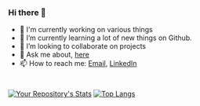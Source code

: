 ### Hi there 👋

<!--
**Abhijeetbyte/Abhijeetbyte** is a ✨ _special_ ✨ repository because its `README.md` (this file) appears on your GitHub profile.
-->

- 🔭 I'm currently working on various things
- 🌱 I’m currently learning a lot of new things on Github.
- 👯 I’m looking to collaborate on projects
- 💬 Ask me about, [here](https://github.com/Abhijeetbyte/Abhijeetbyte/discussions/1)
- 📫 How to reach me: <a href="mailto:Abhijeetkr.sci@gmail.com">Email</a>, <a href="http://linkedin.com/in/abhijeet-kumar-559058211/">LinkedIn</a></br>

#
[![Your Repository's Stats](https://github-readme-stats.vercel.app/api?username=Abhijeetbyte&show_icons=true&hide=stars&layout=compact&hide_border=true)](https://github.com/Abhijeetbyte/) [![Top Langs](https://github-readme-stats.vercel.app/api/top-langs/?username=Abhijeetbyte&layout=compact&hide_border=true)](https://github.com/Abhijeetbyte/)

<!-- https://github.com/anuraghazra/github-readme-stats.git  -->


  
  
